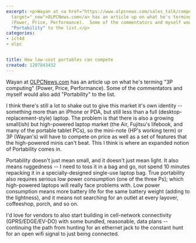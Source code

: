 ```yaml
---
excerpt: <p>Wayan at <a href="https://www.olpcnews.com/sales_talk/competition/rise_of_3p_computing_solutions.html"
  target="_new">OLPCNews.com</a> has an article up on what he's terming "3P computing"
  (Power, Price, Performance).  Some of the commentators and myself would also add
  "Portability" to the list.</p>
categories:
- ict4d
- olpc


title: How low-cost portables can compete
created: 1207843432
---
```

<p>Wayan at <a href="https://www.olpcnews.com/sales_talk/competition/rise_of_3p_computing_solutions.html" target="_new">OLPCNews.com</a> has an article up on what he's terming "3P computing" (Power, Price, Performance).  Some of the commentators and myself would also add "Portability" to the list.</p>

<p>I think there's still a lot to shake out to give this market it's own identity -- something more than an iPhone or PDA, but still less than a full (desktop-replacement-style) laptop.  The problem is that there is also a growing small(ish) but high-powered laptop market (the Air, Fujitsu's lifebook, and many of the portable tablet PCs), so the mini-note (HP's working term) or 3P (Wayan's) will have to compete on price as well as a set of features that the high-powered minis can't beat.  This I think is where an expanded notion of Portability comes in.</p>

<p>Portability doesn't just mean small, and it doesn't just mean light.  It also means ruggedness -- I need to toss it in a bag and go, not spend 10 minutes repacking it in a specially-designed single-use laptop bag.  True portability also requires serious low power consumption (one of the three Ps); which high-powered laptops will really face problems with.  Low power consumption means more battery life for the same battery weight (adding to the lightness), and it means not searching for an outlet at every layover, coffeeshop, porch, and so on.</p>

<p>I'd love for vendors to also start building in cell-network connectivity (GPRS/EDGE/EV-DO) with some bundled, reasonable, data plans --  continuing the path from hunting for an ethernet jack to the constant hunt for an open wifi signal to just being connected.</p>
